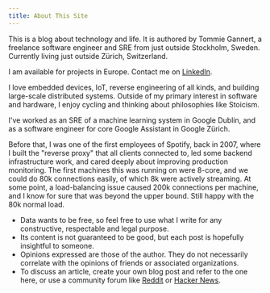 ```yaml
---
title: About This Site
---
```


This is a blog about technology and life. It is authored by Tommie
Gannert, a freelance software engineer and SRE from just outside
Stockholm, Sweden. Currently living just outside Zürich, Switzerland.

I am available for projects in Europe.
Contact me on [LinkedIn](https://www.linkedin.com/in/tommiegannert/).

I love embedded devices, IoT, reverse engineering of all kinds, and
building large-scale distributed systems. Outside of my primary
interest in software and hardware, I enjoy cycling and thinking about
philosophies like Stoicism.

I've worked as an SRE of a machine learning system in Google Dublin,
and as a software engineer for core Google Assistant in Google
Zürich.

Before that, I was one of the first employees of Spotify, back in
2007, where I built the "reverse proxy" that all clients connected to,
led some backend infrastructure work, and cared deeply about improving
production monitoring. The first machines this was running on were
8-core, and we could do 80k connections easily, of which 8k were
actively streaming. At some point, a load-balancing issue caused 200k
connections per machine, and I know for sure that was beyond the upper
bound. Still happy with the 80k normal load.

* Data wants to be free, so feel free to use what I write for any
  constructive, respectable and legal purpose.
* Its content is not guaranteed to be good, but each post is hopefully
  insightful to someone.
* Opinions expressed are those of the author. They do not necessarily
  correlate with the opinions of friends or associated organizations.
* To discuss an article, create your own blog post and refer to the
  one here, or use a community forum like
  [Reddit](https://www.reddit.com/) or
  [Hacker News](https://news.ycombinator.com/).

